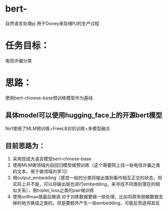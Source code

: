 # bert-
自然语言处理pj
用于Doney来存储PJ的生产过程

# 任务目标：
电信诈骗分类

# 思路：
使用bert-chinese-base预训练模型作为基线
## 具体model可以使用hugging_face上的开源bert模型

No1使用了MLM预训练+FreeLB对抗训练+多模型融合

## 目前思路为：
1.	采用现成大语言模型bert-chinese-base
2.	使用MLM做领域内自回归模型做预训练（这个需要网上找一些电信诈骗之类的文本，用于做领域内学习）
3.	用output_embedding（感觉一般的分类将输出类别看作相互正交的状态，但实际上并不是，可以将输出层也进行embedding，来寻找不同类别潜在的相似关系），用triplet_loss之类的pair做训练
4.	使用softmax做最后微调
对于训练数据要做一些处理，比如将原有脱敏数据去掉的地方换成<mask>之类的。但是要额外产生一些embedding，可能反而适得其反
